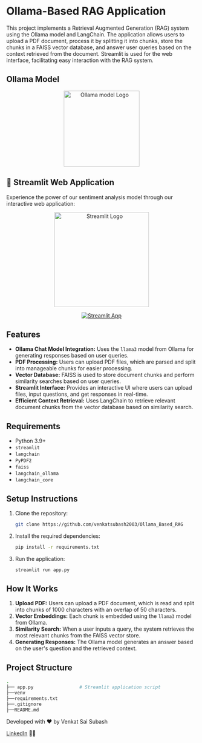 # Ollama-Based RAG Application

This project implements a Retrieval Augmented Generation (RAG) system using the Ollama model and LangChain. The application allows users to upload a PDF document, process it by splitting it into chunks, store the chunks in a FAISS vector database, and answer user queries based on the context retrieved from the document. Streamlit is used for the web interface, facilitating easy interaction with the RAG system.

## Ollama Model
<p align="center">
  <img src="https://ollama.com/public/assets/c889cc0d-cb83-4c46-a98e-0d0e273151b9/42f6b28d-9117-48cd-ac0d-44baaf5c178e.png" width="200" alt="Ollama model Logo">
</p>

## 🚀 Streamlit Web Application

Experience the power of our sentiment analysis model through our interactive web application:

<p align="center">
  <a href="https://amazon-alexa-sentiment-analysis-dfh55obrkh83nwut9kyfhn.streamlit.app/">
    <img src="https://streamlit.io/images/brand/streamlit-logo-secondary-colormark-darktext.png" width="250" alt="Streamlit Logo">
  </a>
</p>

<p align="center">
  <a href="https://amazon-alexa-sentiment-analysis-dfh55obrkh83nwut9kyfhn.streamlit.app/">
    <img src="https://static.streamlit.io/badges/streamlit_badge_black_white.svg" alt="Streamlit App">
  </a>
</p>


## Features

- **Ollama Chat Model Integration:** Uses the `llama3` model from Ollama for generating responses based on user queries.
- **PDF Processing:** Users can upload PDF files, which are parsed and split into manageable chunks for easier processing.
- **Vector Database:** FAISS is used to store document chunks and perform similarity searches based on user queries.
- **Streamlit Interface:** Provides an interactive UI where users can upload files, input questions, and get responses in real-time.
- **Efficient Context Retrieval:** Uses LangChain to retrieve relevant document chunks from the vector database based on similarity search.

## Requirements

- Python 3.9+
- `streamlit`
- `langchain`
- `PyPDF2`
- `faiss`
- `langchain_ollama`
- `langchain_core`

## Setup Instructions

1. Clone the repository:

    ```bash
    git clone https://github.com/venkatsubash2003/Ollama_Based_RAG
    ```

2. Install the required dependencies:

    ```bash
    pip install -r requirements.txt
    ```

3. Run the application:

    ```bash
    streamlit run app.py
    ```

## How It Works

1. **Upload PDF:** Users can upload a PDF document, which is read and split into chunks of 1000 characters with an overlap of 50 characters.
2. **Vector Embeddings:** Each chunk is embedded using the `llama3` model from Ollama.
3. **Similarity Search:** When a user inputs a query, the system retrieves the most relevant chunks from the FAISS vector store.
4. **Generating Responses:** The Ollama model generates an answer based on the user's question and the retrieved context.

## Project Structure

```bash
.
├── app.py                 # Streamlit application script
├──venv
├──requirements.txt
├──.gitignore
├──README.md
```

Developed with ❤️ by Venkat Sai Subash

[LinkedIn](https://www.linkedin.com/in/venkat-sai-subash-panchakarla-b166ba23a/) 👨‍💼


